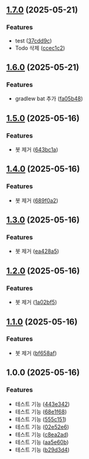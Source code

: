 ## [1.7.0](https://github.com/dyno-jun/spring-server-starter/compare/v1.6.0...v1.7.0) (2025-05-21)

### Features

* test ([37cdd9c](https://github.com/dyno-jun/spring-server-starter/commit/37cdd9c48a059033d7ab9a5934be79e21a82e919))
* Todo 삭제 ([ccec1c2](https://github.com/dyno-jun/spring-server-starter/commit/ccec1c2422a5908d77d17a6afbbd7c5e1f89e383))

## [1.6.0](https://github.com/dyno-jun/spring-server-starter/compare/v1.5.0...v1.6.0) (2025-05-21)

### Features

* gradlew bat 추가 ([fa05b48](https://github.com/dyno-jun/spring-server-starter/commit/fa05b48e4e6b4348a4ad2014cb7783978d0e7803))

## [1.5.0](https://github.com/dyno-jun/spring-server-starter/compare/v1.4.0...v1.5.0) (2025-05-16)

### Features

* 봇 제거 ([643bc1a](https://github.com/dyno-jun/spring-server-starter/commit/643bc1a53c4458d439955fe5d842ff6c99f91165))

## [1.4.0](https://github.com/dyno-jun/spring-server-starter/compare/v1.3.0...v1.4.0) (2025-05-16)

### Features

* 봇 제거 ([689f0a2](https://github.com/dyno-jun/spring-server-starter/commit/689f0a2b8fcaf8e01f71ad23497726017333f12f))

## [1.3.0](https://github.com/dyno-jun/spring-server-starter/compare/v1.2.0...v1.3.0) (2025-05-16)

### Features

* 봇 제거 ([ea428a5](https://github.com/dyno-jun/spring-server-starter/commit/ea428a53a0ebeac77978b616260d292fe3eb9204))

## [1.2.0](https://github.com/dyno-jun/spring-server-starter/compare/v1.1.0...v1.2.0) (2025-05-16)

### Features

* 봇 제거 ([1a02bf5](https://github.com/dyno-jun/spring-server-starter/commit/1a02bf532be5736862ce44e7be479613a6fb059d))

## [1.1.0](https://github.com/dyno-jun/spring-server-starter/compare/v1.0.0...v1.1.0) (2025-05-16)

### Features

* 봇 제거 ([bf658af](https://github.com/dyno-jun/spring-server-starter/commit/bf658af779629f113a0d3c4dff8293bae132da65))

## 1.0.0 (2025-05-16)

### Features

* 테스트 기능 ([443e342](https://github.com/dyno-jun/spring-server-starter/commit/443e3420ccb20a4542356884c61a8181990a728a))
* 테스트 기능 ([68e1f68](https://github.com/dyno-jun/spring-server-starter/commit/68e1f68fec03cd42d7170c99fb0b0a2958d00fe2))
* 테스트 기능 ([555c151](https://github.com/dyno-jun/spring-server-starter/commit/555c151ecc01d3e5f72e4269167f3e6c726c12ba))
* 테스트 기능 ([02e52e6](https://github.com/dyno-jun/spring-server-starter/commit/02e52e6557bc6aa9b7fbf04b2c6ab80af835ee0e))
* 테스트 기능 ([c8ea2ad](https://github.com/dyno-jun/spring-server-starter/commit/c8ea2ad9744b0b3987b5eaee7b64fcc562badd28))
* 테스트 기능 ([aa5e60b](https://github.com/dyno-jun/spring-server-starter/commit/aa5e60bb775ab2eaa62f8ccf11dd5e3db32290e2))
* 테스트 기능 ([b29d3d4](https://github.com/dyno-jun/spring-server-starter/commit/b29d3d45b10b7149ea8953134088222073a9a71b))
